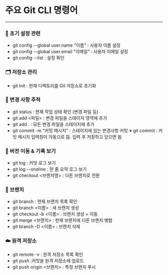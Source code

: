 # 주요 Git CLI 명령어

---

### 🔧 초기 설정 관련

- git config --global user.name "이름" : 사용자 이름 설정
- git config --global user.email "이메일" : 사용자 이메일 설정
- git config --list : 설정 확인

### 🗂️ 저장소 관리

- git init : 현재 디렉토리를 Git 저장소로 초기화

### 📝 변경 사항 추적

- git status : 현재 작업 상태 확인 (변경 파일 등)
- git add <파일> : 변경 파일을 스테이지 영역에 추가
- git add . : 모든 변경 파일을 스테이지에 추가
- git commit -m "커밋 메시지" : 스테이지에 있는 변경사항 커밋
  ※ git commit : 커밋 메시지 입력창이 자동으로 뜸. 입력 후 저장하고 닫으면 됨

### 🔄 버전 이동 & 기록 보기

- git log : 커밋 로그 보기
- git log --oneline : 한 줄 요약 로그 보기
- git checkout <브랜치명> : 다른 브랜치로 전환

### 🌿 브랜치

- git branch : 현재 브랜치 목록 확인
- git branch <이름> : 새 브랜치 생성
- git checkout -b <이름> : 브랜치 생성 + 이동
- git merge <브랜치> : 현재 브랜치에 다른 브랜치 병합
- git branch -D <이름> : 브랜치 삭제

### ☁️ 원격 저장소

- git remote -v : 원격 저장소 목록 확인
- git push :커밋을 원격 저장소에 업로드
- git push origin <브랜치> : 특정 브랜치 푸시
